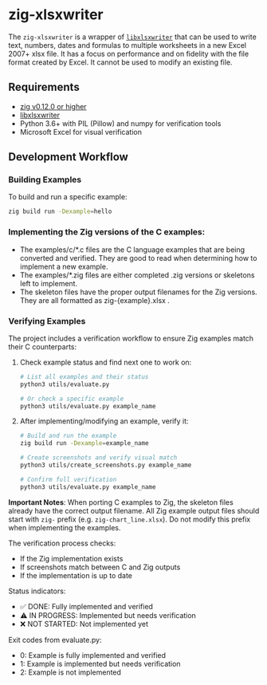 # zig-xlsxwriter

The `zig-xlsxwriter` is a wrapper of [`libxlsxwriter`](https://github.com/jmcnamara/libxlsxwriter) that can be used to write text, numbers,
dates and formulas to multiple worksheets in a new Excel 2007+ xlsx file. It
has a focus on performance and on fidelity with the file format created by
Excel. It cannot be used to modify an existing file.


## Requirements

- [zig v0.12.0 or higher](https://ziglang.org/download)
- [libxlsxwriter](https://github.com/jmcnamara/libxlsxwriter)
- Python 3.6+ with PIL (Pillow) and numpy for verification tools
- Microsoft Excel for visual verification


## Development Workflow

### Building Examples

To build and run a specific example:

```bash
zig build run -Dexample=hello
```

### Implementing the Zig versions of the C examples:

- The examples/c/*.c files are the C language examples that are being converted
  and verified. They are good to read when determining how to implement a new
  example.
- The examples/*.zig files are either completed .zig versions or skeletons left
  to implement.
- The skeleton files have the proper output filenames for the Zig versions.
  They are all formatted as zig-{example}.xlsx .

### Verifying Examples

The project includes a verification workflow to ensure Zig examples match their C counterparts:

1. Check example status and find next one to work on:
   ```bash
   # List all examples and their status
   python3 utils/evaluate.py
   
   # Or check a specific example
   python3 utils/evaluate.py example_name
   ```

2. After implementing/modifying an example, verify it:
   ```bash
   # Build and run the example
   zig build run -Dexample=example_name

   # Create screenshots and verify visual match
   python3 utils/create_screenshots.py example_name

   # Confirm full verification
   python3 utils/evaluate.py example_name
   ```

**Important Notes**: When porting C examples to Zig, the skeleton files already have the correct output filename. All Zig example output files should start with `zig-` prefix (e.g. `zig-chart_line.xlsx`). Do not modify this prefix when implementing the examples.

The verification process checks:
- If the Zig implementation exists
- If screenshots match between C and Zig outputs
- If the implementation is up to date

Status indicators:
- ✅ DONE: Fully implemented and verified
- ⚠️ IN PROGRESS: Implemented but needs verification
- ❌ NOT STARTED: Not implemented yet

Exit codes from evaluate.py:
- 0: Example is fully implemented and verified
- 1: Example is implemented but needs verification
- 2: Example is not implemented
